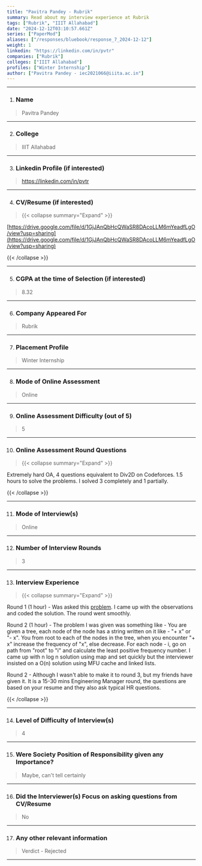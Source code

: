 ```yaml
---
title: "Pavitra Pandey - Rubrik"
summary: Read about my interview experience at Rubrik
tags: ["Rubrik", "IIIT Allahabad"]
date: "2024-12-12T03:10:57.661Z"
series: ["PaperMod"]
aliases: ["/responses/bluebook/response_7_2024-12-12"]
weight: 1
linkedin: "https://linkedin.com/in/pvtr"
companies: ["Rubrik"]
colleges: ["IIIT Allahabad"]
profiles: ["Winter Internship"]
author: ["Pavitra Pandey - iec2021066@iiita.ac.in"]
---
```

---
1. ### Name

> Pavitra Pandey

---

2. ### College

> IIIT Allahabad

---

3. ### Linkedin Profile (if interested)

> https://linkedin.com/in/pvtr

---

4. ### CV/Resume (if interested)

> {{< collapse summary="Expand" >}}

[https://drive.google.com/file/d/1GjJAnQbHcQWaSR8DAcoLLM6mYeadfLgO/view?usp=sharing](https://drive.google.com/file/d/1GjJAnQbHcQWaSR8DAcoLLM6mYeadfLgO/view?usp=sharing)

{{< /collapse >}}

---

5. ### CGPA at the time of Selection (if interested) 

> 8.32

---

6. ### Company Appeared For

> Rubrik

---

7. ### Placement Profile

> Winter Internship

---

8. ### Mode of Online Assessment

> Online

---

9. ### Online Assessment Difficulty (out of 5)

> 5

---

10. ### Online Assessment Round Questions

> {{< collapse summary="Expand" >}}

Extremely hard OA, 4 questions equivalent to Div2D on Codeforces. 1.5 hours to solve the problems. I solved 3 completely and 1 partially. 

{{< /collapse >}}

---

11. ### Mode of Interview(s)

> Online

---

12. ### Number of Interview Rounds

> 3

---

13. ### Interview Experience

> {{< collapse summary="Expand" >}}

Round 1 (1 hour)  - Was asked this [problem](https://codeforces.com/problemset/problem/1404/B). I came up with the observations and coded the solution. The round went smoothly.

Round 2 (1 hour) - The problem I was given was something like - You are given a tree, each node of the node has a string written on it like - "+ x" or "- x".
You from root to each of the nodes in the tree, when you encounter "+ x" increase the frequency of "x", else decrease. 
For each node - i, go on path from "root" to "i" and calculate the least positive frequency number. 
 I came up with n log n solution using map and set quickly but the interviewer insisted on a O(n) solution using MFU cache and linked lists.

Round 2 - Although I wasn't able to make it to round 3, but my friends have given it. It is a 15-30 mins Engineering Manager round, the questions are based on your resume and they also ask typical HR questions.

{{< /collapse >}}

---

14. ### Level of Difficulty of Interview(s)

> 4

---

15. ### Were Society Position of Responsibility given any Importance?

> Maybe, can't tell certainly

---

16. ### Did the Interviewer(s) Focus on asking questions from CV/Resume

> No

---

17. ### Any other relevant information

> Verdict - Rejected

---

